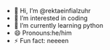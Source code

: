 - 👋 Hi, I’m @rektaeinfialzuhr
- 👀 I’m interested in coding
- 🌱 I’m currently learning python
- 😄 Pronouns:he/him
- ⚡ Fun fact: neeeen
<!---
rektaeinfialzuhr/rektaeinfialzuhr is a ✨ special ✨ repository because its `README.md` (this file) appears on your GitHub profile.
You can click the Preview link to take a look at your changes.
--->
